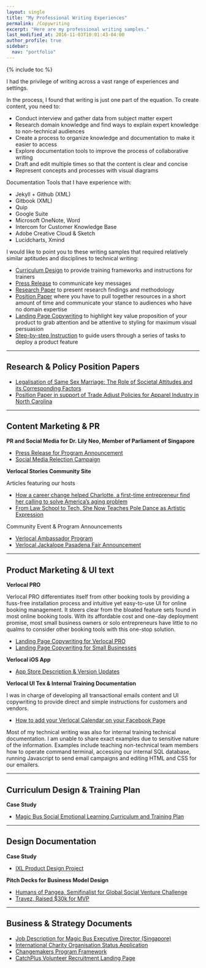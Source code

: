 ```yaml
---
layout: single
title: "My Professional Writing Experiences"
permalink: /Copywriting
excerpt: "Here are my professional writing samples."
last_modified_at: 2016-11-03T10:01:43-04:00
author_profile: true
sidebar:
  nav: "portfolio"
---
```


{% include toc %}

I had the privilege of writing across a vast range of experiences and settings.

In the process, I found that writing is just one part of the equation. To create content, you need to:
* Conduct interview and gather data from subject matter expert
* Research domain knowledge and find ways to explain expert knowledge to non-technical audiences
* Create a process to organize knowledge and documentation to make it easier to access
* Explore documentation tools to improve the process of collaborative writing
* Draft and edit multiple times so that the content is clear and concise
* Represent concepts and processes with visual diagrams

Documentation Tools that I have experience with:
* Jekyll + Github (XML)
* Gitbook (XML)
* Quip
* Google Suite
* Microsoft OneNote, Word
* Intercom for Customer Knowledge Base
* Adobe Creative Cloud & Sketch
* Lucidcharts, Xmind

I would like to point you to these writing samples that required relatively similar aptitudes and disciplines to technical writing:
* [Curriculum Design](/curriculum) to provide training frameworks and instructions for trainers
* [Press Release](/pr) to communicate key messages
* [Research Paper](/research) to present research findings and methodology
* [Position Paper](/position) where you have to pull together resources in a short amount of time and communicate your stance to audiences who have no domain expertise
* [Landing Page Copywriting](https://www.verlocal.com/business) to highlight key value proposition of your product to grab attention and be attentive to styling for maximum visual persuasion
* [Step-by-step Instruction](http://stories.verlocal.com/2017/01/23/adding-verlocal-calendar-facebook-business-page/) to guide users through a series of tasks to deploy a product feature

<hr size="20">

## Research & Policy Position Papers


* [Legalisation of Same Sex Marriage: The Role of Societal Attitudes and its Corresponding Factors](/research)
* [Position Paper in support of Trade Adjust Policies for Apparel Industry in North Carolina](/policy)

<hr size="20">

## Content Marketing & PR

**PR and Social Media for Dr. Lily Neo, Member of Parliament of Singapore**

* [Press Release for Program Announcement](/pr)
* [Social Media Relection Campaign](/pr)


**Verlocal Stories Community Site**

Articles featuring our hosts
* [How a career change helped Charlotte, a first-time entrepreneur find her calling to solve America’s aging problem](http://stories.verlocal.com/2016/10/24/host-spotlight-charlotte-america-aging-problem/)
* [From Law School to Tech, She Now Teaches Pole Dance as Artistic Expression](http://stories.verlocal.com/2016/12/21/amy-pole-dancing-beauty/)

Community Event & Program Announcements
* [Verlocal Ambassador Program](http://stories.verlocal.com/2016/10/02/verlocal-ambassadors-sign-go-adventures-city-free/)
* [Verlocal Jackalope Pasadena Fair Announcement](https://www.jackalopeartfair.com/blog/2017/2/9/meet-verlocal)

<hr size="20">

## Product Marketing & UI text

**Verlocal PRO**

Verlocal PRO differentiates itself from other booking tools by providing a fuss-free installation process and intuitive yet easy-to-use UI for online booking management. It steers clear from the bloated feature sets found in most online booking tools. With its affordable cost and one-day deployment promise, most small business owners or solo entrepreneurs have little to no qualms to consider other booking tools with this one-stop solution.

* [Landing Page Copywriting for Verlocal PRO](https://www.verlocal.com/pro)
* [Landing Page Copywriting for Small Businesses](https://www.verlocal.com/business)

**Verlocal iOS App**

* [App Store Description & Version Updates](https://itunes.apple.com/us/app/verlocal/id1074593403?mt=8)

**Verlocal UI Tex & Internal Training Documentation**

I was in charge of developing all transactional emails content and UI copywriting to provide direct and simple instructions for customers and vendors.

* [How to add your Verlocal Calendar on your Facebook Page ](http://stories.verlocal.com/2017/01/23/adding-verlocal-calendar-facebook-business-page/)

Most of my technical writing was also for internal training technical documentation. I am unable to share exact examples due to sensitive nature of the information. Examples include teaching non-technical team members how to operate command terminal, accessing our internal SQL database, running Javascript to send email campaigns and editing HTML and CSS for our emailers.

<hr size="20">

## Curriculum Design & Training Plan

**Case Study**
* [Magic Bus Social Emotional Learning Curriculum and Training Plan](/curriculum)

<hr size="20">

## Design Documentation

**Case Study**
* [IXL Product Design Project](/ixl)

**Pitch Decks for Business Model Design**
* [Humans of Pangea, Semifinalist for Global Social Venture Challenge](/hop)
* [Travez, Raised $30k for MVP](/travez)

<hr size="20">

## Business & Strategy Documents

* [Job Description for Magic Bus Executive Director (Singapore)](/jd)
* [International Charity Organisation Status Application](/biz)
* [Changemakers Program Framework](/biz)
* [CatchPlus Volunteer Recruitment Landing Page](http://catchplusmagicbus.wixsite.com/singapore)
